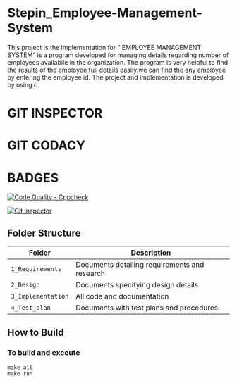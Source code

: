 # Stepin_Employee-Management-System
This project is the implementation for “ EMPLOYEE MANAGEMENT SYSTEM”  is a program developed for managing details regarding number of employees availabile in the organization.
The program is very helpful to find the results of the employee full details easily.we can find the any employee by entering the employee id. The project and implementation is developed by using c.

# GIT INSPECTOR
# GIT CODACY

# BADGES
[![Code Quality - Cppcheck](https://github.com/sudhakarreddy4098/Stepin_Employee-Management-Sys/actions/workflows/cppcheck.yml/badge.svg)](https://github.com/sudhakarreddy4098/Stepin_Employee-Management-Sys/actions/workflows/cppcheck.yml)

[![Git Inspector](https://github.com/sudhakarreddy4098/Stepin_Employee-Management-Sys/actions/workflows/gitinspector.yml/badge.svg)](https://github.com/sudhakarreddy4098/Stepin_Employee-Management-Sys/actions/workflows/gitinspector.yml)

 ## Folder Structure
|Folder             | Description |
|-------------------| -----------------------------------------|
| `1_Requirements`   | Documents detailing requirements and research|
| `2_Design`         | Documents specifying design details|
| `3_Implementation` | All code and documentation|
| `4_Test_plan`      | Documents with test plans and procedures|
  
  
  
  ## How to Build
  
  ### To build and execute
```
make all
make run
```
